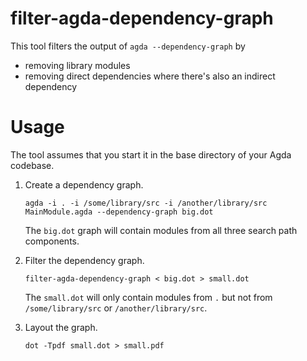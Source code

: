 filter-agda-dependency-graph
============================

This tool filters the output of `agda --dependency-graph` by

  * removing library modules
  * removing direct dependencies where there's also an indirect
    dependency

Usage
=====

The tool assumes that you start it in the base directory of your
Agda codebase.

 1. Create a dependency graph.

        agda -i . -i /some/library/src -i /another/library/src MainModule.agda --dependency-graph big.dot

    The `big.dot` graph will contain modules from all three
    search path components.

 2. Filter the dependency graph.

        filter-agda-dependency-graph < big.dot > small.dot

    The `small.dot` will only contain modules from `.` but not
    from `/some/library/src` or `/another/library/src`.

 3. Layout the graph.

        dot -Tpdf small.dot > small.pdf

